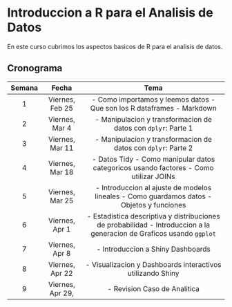# Introduccion a R para el Analisis de Datos

En este curso cubrimos los aspectos basicos de R para el analisis de datos.

## Cronograma

| **Semana** 	|     **Fecha**    	|                                                        **Tema**                                                       	| 
|:----------:	|:----------------:	|:---------------------------------------------------------------------------------------------------------------------:	|
|          1 	|  Viernes, Feb 25 	| - Como importamos y leemos datos - Que son los R dataframes  - Markdown                                                         	|                         	|                                 	|
|          2 	|   Viernes, Mar 4 	| - Manipulacion y transformacion de datos con `dplyr`: Parte 1                                                         	|                         	|                                 	|
|          3 	|  Viernes, Mar 11 	| - Manipulacion y transformacion de datos con `dplyr`: Parte 2                                                         	|                         	|                                 	|
|          4 	|  Viernes, Mar 18 	| - Datos Tidy - Como manipular datos categoricos usando factores - Como utilizar JOINs                                 	|                         	|                                 	|
|          5 	|  Viernes, Mar 25 	| - Introduccion al ajuste de modelos lineales - Como guardamos datos - Objetos y funciones                            	|                         	|                                 	|
|          6 	|   Viernes, Apr 1 	| - Estadistica descriptiva y distribuciones de probabilidad - Introduccion a la generacion de Graficos usando `ggplot` 	|                         	|                                 	|
|          7 	|   Viernes, Apr 8 	| - Introduccion a Shiny Dashboards                                                                                     	|                         	|                                 	|
|          8 	|  Viernes, Apr 22 	| - Visualizacion y Dashboards interactivos utilizando Shiny                                                            	|                         	|                                 	|
|          9 	| Viernes, Apr 29, 	| - Revision Caso de Analitica                                                                                          	|                         	|                                 	|
